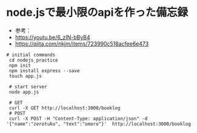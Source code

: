 # node.jsで最小限のapiを作った備忘録

- 参考：
 - https://youtu.be/6_zIN-bByB4
 - https://qiita.com/nkjm/items/723990c518acfee6e473

```
# initial commands
 cd nodejs_practice
 npm init
 npm install express --save
 touch app.js
 
 # start server
 node app.js
 
 # GET
 curl -X GET http://localhost:3000/booklog
 # POST
 curl -X POST -H "Content-Type: application/json" -d '{"name":"zerotuku", "text":"omoro"}'  http://localhost:3000/booklog 
 ```
